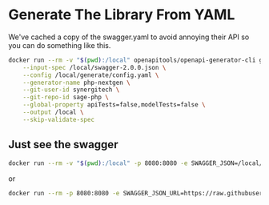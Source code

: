 # Generate The Library From YAML

We've cached a copy of the swagger.yaml to avoid annoying their API so you can do something like this.

```sh
docker run --rm -v "$(pwd):/local" openapitools/openapi-generator-cli generate \
    --input-spec /local/swagger-2.0.0.json \
    --config /local/generate/config.yaml \
    --generator-name php-nextgen \
    --git-user-id synergitech \
    --git-repo-id sage-php \
    --global-property apiTests=false,modelTests=false \
    --output /local \
    --skip-validate-spec
```

## Just see the swagger

```sh
docker run --rm -v "$(pwd):/local" -p 8080:8080 -e SWAGGER_JSON=/local/swagger-2.0.0.json swaggerapi/swagger-ui
```

or

```sh
docker run --rm -p 8080:8080 -e SWAGGER_JSON_URL=https://raw.githubusercontent.com/SynergiTech/cinolla-php/refs/heads/main/swagger-2.0.0.json swaggerapi/swagger-ui
```